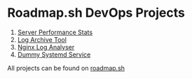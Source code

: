 # Roadmap.sh DevOps Projects
1. [Server Performance Stats](https://roadmap.sh/projects/server-stats)
2. [Log Archive Tool](https://roadmap.sh/projects/log-archive-tool)
3. [Nginx Log Analyser](https://roadmap.sh/projects/nginx-log-analyser)
4. [Dummy Systemd Service](https://roadmap.sh/projects/dummy-systemd-service)

All projects can be found on [roadmap.sh](https://roadmap.sh/projects/)
